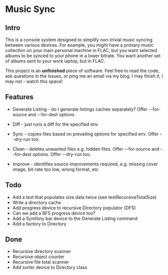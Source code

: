 Music Sync
===

Intro
---

This is a console system designed to simplify non-trivial music syncing between various devices. For example,
you might have a primary music collection on your main personal machine in FLAC, but you want selected albums
to be synced to your phone in a lower bitrate. You want another set of albums sent to your work laptop, but
in FLAC.

This project is an **unfinished** piece of software. Feel free to read the code, ask questions in the Issues,
or ping me an email via my blog. I may finish it, I may not - watch this space!

Features
---

* Generate Listing - do I generate listings caches separately? Offer --for-source and --for-dest options

* Diff - just runs a diff for the specified env

* Sync - copies files based on prevailing options for specified env. Offer --dry-run too.

* Clean - deletes unwanted files e.g. hidden files. Offer --for-source and --for-dest options. Offer --dry-run too.

* Improve - identifies source improvements required, e.g. missing cover image, bit-rate too low, wrong format, etc

Todo
---

* Add a test that populates size data twice (see testRecursiveTotalSize)
* Write a directory cache
* Add progress device to recursive Directory populator (DFS)
* Can we add a BFS progress device too?
* Add a Symfony bar device to the Generate Listing command
* Add a factory to Directory

Done
---

* Recursive directory scanner
* Recursive object counter
* Recursive file total scanner
* Add sorter device to Directory class
